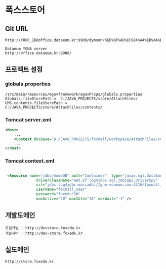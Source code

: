 # 폭스스토어

## Git URL
```
http://YOUR_ID@office.dataeum.kr:9900/dymoon/%ED%8F%AD%EC%8A%A4%EB%AA%B0

Dataeum YONA server
http://office.dataeum.kr:9900/
```


## 프로젝트 설정

### globals.properties

```
/src/main/resources/egovframework/egovProps/globals.properties
Globals.fileStorePath =  C:/JAVA_PROJECTS/store/AttachFiles/
CMS.contents.fileStorePath = C:/JAVA_PROJECTS/store/AttachFiles/contents/
```

### Tomcat server.xml
```xml
<Host>
	...
	<Context docBase="D:/JAVA_PROJECTS/foxmall/workspace/AttachFiles/contents" path="/contents"/>
	...
</Host>
```

### Tomcat context.xml
```xml

 <Resource name="jdbc/homeDB" auth="Container"  type="javax.sql.DataSource"
              driverClassName="net.sf.log4jdbc.sql.jdbcapi.DriverSpy"
              url="jdbc:log4jdbc:mariadb://gne.edueum.com:3316/foxmall_dev_db"
              username="foxmall_user"
              password="foxedu!2#"
              maxActive="20" maxIdle="10" maxWait="-1" />
```


## 개발도메인
```
로컬개발 : http://devstore.foxedu.kr
개발서버 : http://dev-store.foxedu.kr
```

## 실도메인
```
http://store.foxedu.kr
```
